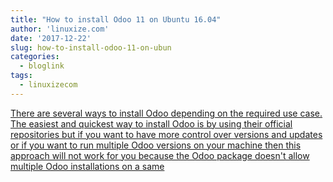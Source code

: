 ```yaml
---
title: "How to install Odoo 11 on Ubuntu 16.04"
author: 'linuxize.com'
date: '2017-12-22'
slug: how-to-install-odoo-11-on-ubun
categories:
  - bloglink
tags:
  - linuxizecom
---
```


[There are several ways to install Odoo depending on the required use case. The easiest and quickest way to install Odoo is by using their official repositories but if you want to have more control over versions and updates or if you want to run multiple Odoo versions on your machine then this approach will not work for you because the Odoo package doesn't allow multiple Odoo installations on a same<i class="fas fa-external-link-alt"></i>](https://linuxize.com/post/install-odoo-11-on-ubuntu-16-04/)

